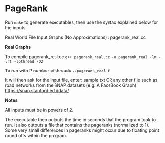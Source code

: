 PageRank
========

Run ```make``` to generate executables, then use the syntax explained below for the inputs

Real World File Input Graphs (No Approximations) : pagerank_real.cc

**Real Graphs**

To compile pagerank_real.cc
    ```g++ pagerank_real.cc -o pagerank_real -lm -lrt -lpthread -O2```
  
To run with P number of threads
    ```./pagerank_real P```
  
  It will then ask for the input file, enter:
  sample.txt
  OR any other file such as road networks from the SNAP datasets (e.g. A FaceBook Graph)
  https://snap.stanford.edu/data/

**Notes**

All inputs must be in powers of 2.

The executable then outputs the time in seconds that the program took to run.
It also outputs a file that contains the pageranks (normalized to 1).
Some very small differences in pageranks might occur due to floating point round offs within the program.
